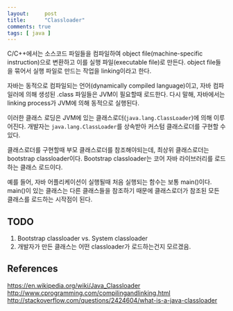 ```yaml
---
layout:     post
title:      "Classloader"
comments: true
tags: [ java ]
---
```


C/C++에서는 소스코드 파일들을 컴파일하여 object file(machine-specific instruction)으로 변환하고 이를 실행 파일(executable file)로 만든다. object file들을 묶어서 실행 파일로 만드는 작업을 linking이라고 한다.

자바는 동적으로 컴파일되는 언어(dynamically compiled language)이고, 자바 컴파일러에 의해 생성된 .class 파일들은 JVM이 필요할때 로드한다. 다시 말해, 자바에서는 linking process가 JVM에 의해 동적으로 실행된다.

이러한 클래스 로딩은 JVM에 있는 클래스로더(`java.lang.ClassLoader`)에 의해 이루어진다. 개발자는 `java.lang.ClassLoader`를 상속받아 커스텀 클래스로더를 구현할 수 있다.

클래스로더를 구현할때 부모 클래스로더를 참조해야되는데, 최상위 클래스로더는 bootstrap classloader이다. Bootstrap classloader는 코어 자바 라이브러리를 로드하는 클래스 로드이다.

예를 들어, 자바 어플리케이션이 실행될때 처음 실행되는 함수는 보통 main()이다. main()이 있는 클래스는 다른 클래스들을 참조하기 때문에 클래스로더가 참조된 모든 클래스를 로드하는 시작점이 된다.

## TODO
1. Bootstrap classloader vs. System classloader
2. 개발자가 만든 클래스는 어떤 classloader가 로드하는건지 모르겠음.

## References
<https://en.wikipedia.org/wiki/Java_Classloader>  
<http://www.cprogramming.com/compilingandlinking.html>  
<http://stackoverflow.com/questions/2424604/what-is-a-java-classloader>
